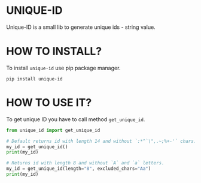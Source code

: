 # UNIQUE-ID

Unique-ID is a small lib to generate unique ids - string value.

# HOW TO INSTALL?

To install `unique-id` use pip package manager.

`pip install unique-id`

# HOW TO USE IT?

To get unique ID you have to call method `get_unique_id`.

```python
from unique_id import get_unique_id

# Default returns id with length 14 and without `:*^`\",.~;%+-'` chars.
my_id = get_unique_id()
print(my_id)

# Returns id with length 8 and without `A` and `a` letters.
my_id = get_unique_id(length="8", excluded_chars="Aa")
print(my_id)
```
